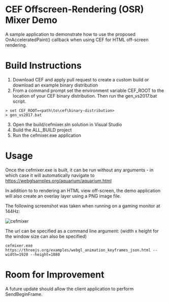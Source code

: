 # CEF Offscreen-Rendering (OSR) Mixer Demo

A sample application to demonstrate how to use the proposed OnAcceleratedPaint() callback when using CEF for HTML off-screen rendering.

# Build Instructions

1. Download CEF and apply pull request to create a custom build or download an example binary distribution
2. From a command prompt set the environment variable CEF_ROOT to the location of your CEF binary distribution.  Then run the gen_vs2017.bat script.

```Batchfile
> set CEF_ROOT=<path\to\cef\binary-distribution>
> gen_vs2017.bat
```

3. Open the build/cefmixer.sln solution in Visual Studio
4. Build the ALL_BUILD project
5. Run the cefmixer.exe application

# Usage
Once the cefmixer.exe is built, it can be run without any arguments - in which case it will automatically navigate to https://webglsamples.org/aquarium/aquarium.html

In addition to to rendering an HTML view off-screen, the demo application will also create an overlay layer using a PNG image file.

The following screenshot was taken when running on a gaming monitor at 144Hz:

![cefmixer][demo1]

The url can be specified as a command line argument: (width x height for the window size can also be specified)

```Batchfile
cefmixer.exe https://threejs.org/examples/webgl_animation_keyframes_json.html --width=1920 --height=1080
```

# Room for Improvement
A future update should allow the client application to perform SendBeginFrame.

[demo1]: https://user-images.githubusercontent.com/2717038/36959722-2af057e8-2009-11e8-94a4-fd556f832001.png "Cefmixer Demo"



